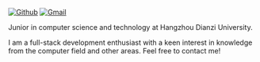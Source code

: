 

[![Github](https://img.shields.io/badge/-Github-000?style=flat&logo=Github&logoColor=white)](https://github.com/zhoujunlingla)
[![Gmail](https://img.shields.io/badge/-Gmail-c14438?style=flat&logo=Gmail&logoColor=white)](mailto:zhoujunlingla@gmail.com)


Junior in computer science and technology at Hangzhou Dianzi University.

I am a full-stack development enthusiast with a keen interest in knowledge from the computer field and other areas. Feel free to contact me!
